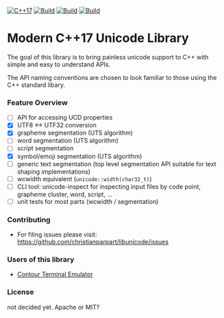 [![C++17](https://img.shields.io/badge/standard-C%2B%2B%2017-blue.svg?logo=C%2B%2B)](https://isocpp.org/)
[![Build](https://github.com/christianparpart/contour/workflows/Ubuntu/badge.svg)](https://github.com/christianparpart/libunicode/actions?query=workflow%3AUbuntu)
[![Build](https://github.com/christianparpart/contour/workflows/Windows/badge.svg)](https://github.com/christianparpart/libunicode/actions?query=workflow%3AWindows)
[![Build](https://github.com/christianparpart/contour/workflows/MacOS/badge.svg)](https://github.com/christianparpart/libunicode/actions?query=workflow%3AMacOS)

# Modern C++17 Unicode Library

The goal of this library is to bring painless unicode support to C++ with simple and easy to understand APIs.

The API naming conventions are chosen to look familiar to those using the C++ standard libary.

### Feature Overview

- [ ] API for accessing UCD properties
- [x] UTF8 <-> UTF32 conversion
- [x] grapheme segmentation (UTS algorithm)
- [ ] word segmentation (UTS algorithm)
- [ ] script segmentation
- [x] symbol/emoji segmentation (UTS algorithm)
- [ ] generic text segmentation (top level segmentation API suitable for text shaping implementations)
- [ ] wcwidth equivalent (`unicode::width(char32_t)`)
- [ ] CLI tool: unicode-inspect for inspecting input files by code point, grapheme cluster, word, script, ...
- [ ] unit tests for most parts (wcwidth / segmentation)

### Contributing

- For filing issues please visit: https://github.com/christianparpart/libunicode/issues

### Users of this library

* [Contour Terminal Emulator](https://github.com/christianparpart/contour/)

### License

not decided yet. Apache or MIT?
